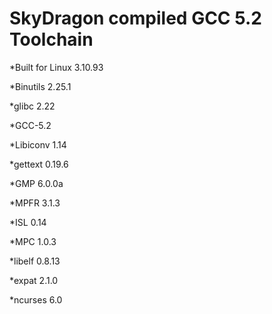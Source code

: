 # SkyDragon compiled GCC 5.2 Toolchain


*Built for Linux 3.10.93 

*Binutils 2.25.1 

*glibc 2.22 

*GCC-5.2 

*Libiconv 1.14 

*gettext 0.19.6 

*GMP 6.0.0a 

*MPFR 3.1.3 

*ISL 0.14 

*MPC 1.0.3 

*libelf 0.8.13 

*expat 2.1.0 

*ncurses 6.0 
